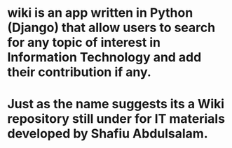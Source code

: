 # wiki is an app written in Python (Django) that allow users to search for any topic of interest in Information Technology and add their contribution if any. 
# Just as the name suggests its a Wiki repository still under for IT materials developed by Shafiu Abdulsalam.
